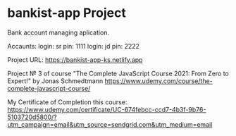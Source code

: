 # bankist-app Project

Bank account managing aplication.

Accaunts: 
login: sr pin: 1111
login: jd pin: 2222

Project URL: https://bankist-app-ks.netlify.app

Project № 3 of course "The Complete JavaScript Course 2021: From Zero to Expert!" by Jonas Schmedtmann
https://www.udemy.com/course/the-complete-javascript-course/

My Certificate of Completion this course:
https://www.udemy.com/certificate/UC-674febcc-ccd7-4b3f-9b76-5103720d5800/?utm_campaign=email&utm_source=sendgrid.com&utm_medium=email
